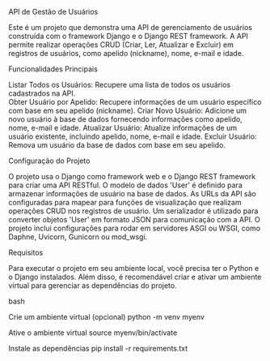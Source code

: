API de Gestão de Usuários


  
Este é um projeto que demonstra uma API de gerenciamento de usuários construída com o framework Django e o Django REST framework. A API permite realizar operações CRUD (Criar, Ler, Atualizar e Excluir) em registros de usuários, como apelido (nickname), nome, e-mail e idade.

Funcionalidades Principais 



 Listar Todos os Usuários: Recupere uma lista de todos os usuários cadastrados na API.  
 Obter Usuário por Apelido: Recupere informações de um usuário específico com base em seu apelido (nickname). 
 Criar Novo Usuário: Adicione um novo usuário à base de dados fornecendo informações como apelido, nome, e-mail e idade. 
 Atualizar Usuário: Atualize informações de um usuário existente, incluindo apelido, nome, e-mail e idade. 
 Excluir Usuário: Remova um usuário da base de dados com base em seu apelido. 

Configuração do Projeto 



 O projeto usa o Django como framework web e o Django REST framework para criar uma API RESTful. 
 O modelo de dados 'User' é definido para armazenar informações de usuário na base de dados. 
 As URLs da API são configuradas para mapear para funções de visualização que realizam operações CRUD nos registros de usuário. 
 Um serializador é utilizado para converter objetos 'User' em formato JSON para comunicação com a API. 
 O projeto inclui configurações para rodar em servidores ASGI ou WSGI, como Daphne, Uvicorn, Gunicorn ou mod_wsgi. 
 
Requisitos 



 Para executar o projeto em seu ambiente local, você precisa ter o Python e o Django instalados. Além disso, é recomendável criar e ativar um ambiente virtual para gerenciar as dependências do projeto.

bash



 Crie um ambiente virtual (opcional) python -m venv myenv 
 
 Ative o ambiente virtual source myenv/bin/activate 
 
 Instale as dependências pip install -r requirements.txt
